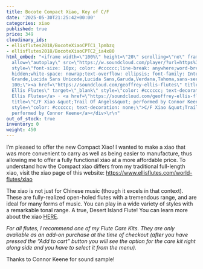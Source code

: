 ```yaml
---
title: Bocote Compact Xiao, Key of C/F
date: '2025-05-30T21:25:42+00:00'
categories: xiao
published: true
price: 349
cloudinary_ids:
- ellisflutes2018/BocoteXiaoCPTC1_lpmbzq
- ellisflutes2018/BocoteXiaoCPTC2_ia4x80
html_embed: "<iframe width=\"100%\" height=\"20\" scrolling=\"no\" frameborder=\"no\"
  allow=\"autoplay\" src=\"https://w.soundcloud.com/player/?url=https%3A//api.soundcloud.com/tracks/908750488%3Fsecret_token%3Ds-WcfOo4YyQ75&color=%23ff5500&inverse=false&auto_play=false&show_user=true\"></iframe><div
  style=\"font-size: 10px; color: #cccccc;line-break: anywhere;word-break: normal;overflow:
  hidden;white-space: nowrap;text-overflow: ellipsis; font-family: Interstate,Lucida
  Grande,Lucida Sans Unicode,Lucida Sans,Garuda,Verdana,Tahoma,sans-serif;font-weight:
  100;\"><a href=\"https://soundcloud.com/geoffrey-ellis-flutes\" title=\"Geoffrey
  Ellis Flutes\" target=\"_blank\" style=\"color: #cccccc; text-decoration: none;\">Geoffrey
  Ellis Flutes</a> · <a href=\"https://soundcloud.com/geoffrey-ellis-flutes/trail-of-angels-connor-keene/s-WcfOo4YyQ75\"
  title=\"C/F Xiao &quot;Trail Of Angels&quot; performed by Connor Keene\" target=\"_blank\"
  style=\"color: #cccccc; text-decoration: none;\">C/F Xiao &quot;Trail Of Angels&quot;
  performed by Connor Keene</a></div>\r\n"
out_of_stock: true
inventory: 0
weight: 450
---
```


I’m pleased to offer the new Compact Xiao!  I wanted to make a xiao that was more convenient to carry as well as being easier to manufacture, thus allowing me to offer a fully functional xiao at a more affordable price.  To understand how the Compact xiao differs from my traditional full-length xiao, visit the xiao page of this website: https://www.ellisflutes.com/world-flutes/xiao

The xiao is not just for Chinese music (though it excels in that context).  These are fully-realized open-holed flutes with a tremendous range, and are ideal for many forms of music.  You can play in a wide variety of styles with a remarkable tonal range.  A true, Desert Island Flute!  You can learn more about the xiao [HERE](https://www.ellisflutes.com/world-flutes/xiao).

*For all flutes, I recommend one of my Flute Care Kits. They are only available as an add-on purchase at the time of checkout (after you have pressed the “Add to cart” button you will see the option for the care kit right along side and you have to select it from the menu).*

Thanks to Connor Keene for sound sample!
